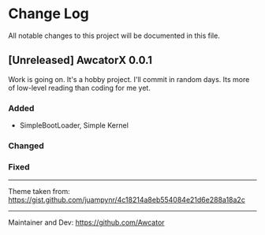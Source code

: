 # Change Log

All notable changes to this project will be documented in this file. <br>

## [Unreleased] AwcatorX 0.0.1

Work is going on. It's a hobby project. I'll commit in random days. Its more of low-level reading than coding for me
yet.

### Added

- SimpleBootLoader, Simple Kernel

### Changed

### Fixed

-----------------------
Theme taken from: https://gist.github.com/juampynr/4c18214a8eb554084e21d6e288a18a2c <br>

-----------------------
Maintainer and Dev: https://github.com/Awcator